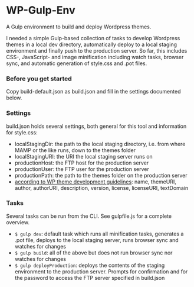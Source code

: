 # WP-Gulp-Env
A Gulp environment to build and deploy Wordpress themes.

I needed a simple Gulp-based collection of tasks to develop Wordpress themes in a local dev directory, automatically deploy to a local staging environment and finally push to the production server. So far, this includes CSS-, JavaScript- and image minification including watch tasks, browser sync, and automatic generation of style.css and .pot files.

### Before you get started

Copy build-default.json as build.json and fill in the settings documented below.


### Settings
build.json holds several settings, both general for this tool and information for style.css:

* localStagingDir: the path to the local staging directory, i.e. from where MAMP or the like runs, down to the themes folder
* localStagingURI: the URI the local staging server runs on
* productionHost: the FTP host for the production server
* productionUser: the FTP user for the production server
* productionPath: the path to the themes folder on the production server
* [according to WP theme development guidelines](https://developer.wordpress.org/themes/basics/main-stylesheet-style-css/): name, themeURI, author, authorURI, description, version, license, licenseURI, textDomain

### Tasks

Several tasks can be run from the CLI. See gulpfile.js for a complete overview.

* `$ gulp dev`: default task which runs all minification tasks, generates a .pot file, deploys to the local staging server, runs browser sync and watches for changes
* `$ gulp build`: all of the above but does not run browser sync nor watches for changes
* `$ gulp deployProduction`: deploys the contents of the staging environment to the production server. Prompts for confirmation and for the password to access the FTP server specified in build.json
